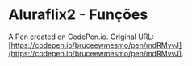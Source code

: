# Aluraflix2 - Funções

A Pen created on CodePen.io. Original URL: [https://codepen.io/bruceewmesmo/pen/mdRMvvJ](https://codepen.io/bruceewmesmo/pen/mdRMvvJ).



